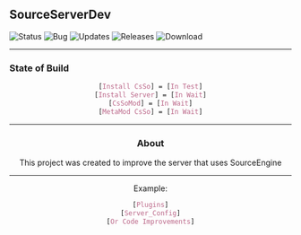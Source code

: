 ## SourceServerDev
![Status](https://img.shields.io/badge/status-In_Process-gren.png)
![Bug](https://img.shields.io/badge/Bug-1-red.png)
![Updates](https://img.shields.io/badge/Update-1-gren.png)
![Releases](https://img.shields.io/github/v/release/ViniciusRed/SourceServerDev?color=gren&display_name=tag)
![Download](https://img.shields.io/github/downloads/ViniciusRed/SourceServerDev/total)
___
### State of Build
<div align="center">

```CSS
[Install CsSo] = [In Test]
[Install Server] = [In Wait]
[CsSoMod] = [In Wait]
[MetaMod CsSo] = [In Wait]
```
___
### About
This project was created to improve the server that uses SourceEngine
___
Example:
<div align="center">

```CSS
[Plugins]
[Server_Config]
[Or Code Improvements]
```
<div/>
